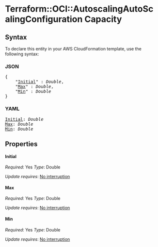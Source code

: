 # Terraform::OCI::AutoscalingAutoScalingConfiguration Capacity

## Syntax

To declare this entity in your AWS CloudFormation template, use the following syntax:

### JSON

<pre>
{
    "<a href="#initial" title="Initial">Initial</a>" : <i>Double</i>,
    "<a href="#max" title="Max">Max</a>" : <i>Double</i>,
    "<a href="#min" title="Min">Min</a>" : <i>Double</i>
}
</pre>

### YAML

<pre>
<a href="#initial" title="Initial">Initial</a>: <i>Double</i>
<a href="#max" title="Max">Max</a>: <i>Double</i>
<a href="#min" title="Min">Min</a>: <i>Double</i>
</pre>

## Properties

#### Initial

_Required_: Yes
_Type_: Double

_Update requires_: [No interruption](https://docs.aws.amazon.com/AWSCloudFormation/latest/UserGuide/using-cfn-updating-stacks-update-behaviors.html#update-no-interrupt)

#### Max

_Required_: Yes
_Type_: Double

_Update requires_: [No interruption](https://docs.aws.amazon.com/AWSCloudFormation/latest/UserGuide/using-cfn-updating-stacks-update-behaviors.html#update-no-interrupt)

#### Min

_Required_: Yes
_Type_: Double

_Update requires_: [No interruption](https://docs.aws.amazon.com/AWSCloudFormation/latest/UserGuide/using-cfn-updating-stacks-update-behaviors.html#update-no-interrupt)

